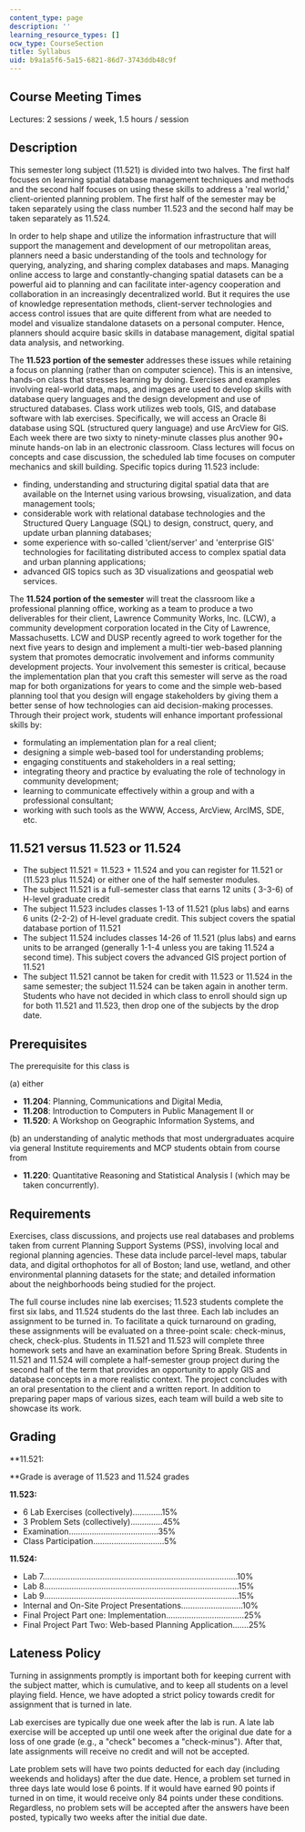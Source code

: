 ```yaml
---
content_type: page
description: ''
learning_resource_types: []
ocw_type: CourseSection
title: Syllabus
uid: b9a1a5f6-5a15-6821-86d7-3743ddb48c9f
---
```


Course Meeting Times
--------------------

Lectures: 2 sessions / week, 1.5 hours / session

Description
-----------

This semester long subject (11.521) is divided into two halves. The first half focuses on learning spatial database management techniques and methods and the second half focuses on using these skills to address a 'real world,' client-oriented planning problem. The first half of the semester may be taken separately using the class number 11.523 and the second half may be taken separately as 11.524.

In order to help shape and utilize the information infrastructure that will support the management and development of our metropolitan areas, planners need a basic understanding of the tools and technology for querying, analyzing, and sharing complex databases and maps. Managing online access to large and constantly-changing spatial datasets can be a powerful aid to planning and can facilitate inter-agency cooperation and collaboration in an increasingly decentralized world. But it requires the use of knowledge representation methods, client-server technologies and access control issues that are quite different from what are needed to model and visualize standalone datasets on a personal computer. Hence, planners should acquire basic skills in database management, digital spatial data analysis, and networking.

The **11.523 portion of the semester** addresses these issues while retaining a focus on planning (rather than on computer science). This is an intensive, hands-on class that stresses learning by doing. Exercises and examples involving real-world data, maps, and images are used to develop skills with database query languages and the design development and use of structured databases. Class work utilizes web tools, GIS, and database software with lab exercises. Specifically, we will access an Oracle 8i database using SQL (structured query language) and use ArcView for GIS. Each week there are two sixty to ninety-minute classes plus another 90+ minute hands-on lab in an electronic classroom. Class lectures will focus on concepts and case discussion, the scheduled lab time focuses on computer mechanics and skill building. Specific topics during 11.523 include:

*   finding, understanding and structuring digital spatial data that are available on the Internet using various browsing, visualization, and data management tools;
*   considerable work with relational database technologies and the Structured Query Language (SQL) to design, construct, query, and update urban planning databases;
*   some experience with so-called 'client/server' and 'enterprise GIS' technologies for facilitating distributed access to complex spatial data and urban planning applications;
*   advanced GIS topics such as 3D visualizations and geospatial web services.  
    

The **11.524 portion of the semester** will treat the classroom like a professional planning office, working as a team to produce a two deliverables for their client, Lawrence Community Works, Inc. (LCW), a community development corporation located in the City of Lawrence, Massachusetts. LCW and DUSP recently agreed to work together for the next five years to design and implement a multi-tier web-based planning system that promotes democratic involvement and informs community development projects. Your involvement this semester is critical, because the implementation plan that you craft this semester will serve as the road map for both organizations for years to come and the simple web-based planning tool that you design will engage stakeholders by giving them a better sense of how technologies can aid decision-making processes. Through their project work, students will enhance important professional skills by:

*   formulating an implementation plan for a real client;
*   designing a simple web-based tool for understanding problems;
*   engaging constituents and stakeholders in a real setting;
*   integrating theory and practice by evaluating the role of technology in community development;
*   learning to communicate effectively within a group and with a professional consultant;
*   working with such tools as the WWW, Access, ArcView, ArcIMS, SDE, etc.  
    

11.521 versus 11.523 or 11.524
------------------------------

*   The subject 11.521 = 11.523 + 11.524 and you can register for 11.521 or (11.523 plus 11.524) or either one of the half semester modules. 
*   The subject 11.521 is a full-semester class that earns 12 units ( 3-3-6) of H-level graduate credit
*   The subject 11.523 includes classes 1-13 of 11.521 (plus labs) and earns 6 units (2-2-2) of H-level graduate credit. This subject covers the spatial database portion of 11.521
*   The subject 11.524 includes classes 14-26 of 11.521 (plus labs) and earns units to be arranged (generally 1-1-4 unless you are taking 11.524 a second time). This subject covers the advanced GIS project portion of 11.521
*   The subject 11.521 cannot be taken for credit with 11.523 or 11.524 in the same semester; the subject 11.524 can be taken again in another term. Students who have not decided in which class to enroll should sign up for both 11.521 and 11.523, then drop one of the subjects by the drop date.  
    

Prerequisites
-------------

The prerequisite for this class is

(a) either

*   **11.204**: Planning, Communications and Digital Media,
*   **11.208**: Introduction to Computers in Public Management II or
*   **11.520**: A Workshop on Geographic Information Systems, and

(b) an understanding of analytic methods that most undergraduates acquire via general Institute requirements and MCP students obtain from course from

*   **11.220**: Quantitative Reasoning and Statistical Analysis I (which may be taken concurrently).

Requirements
------------

Exercises, class discussions, and projects use real databases and problems taken from current Planning Support Systems (PSS), involving local and regional planning agencies. These data include parcel-level maps, tabular data, and digital orthophotos for all of Boston; land use, wetland, and other environmental planning datasets for the state; and detailed information about the neighborhoods being studied for the project.

The full course includes nine lab exercises; 11.523 students complete the first six labs, and 11.524 students do the last three. Each lab includes an assignment to be turned in. To facilitate a quick turnaround on grading, these assignments will be evaluated on a three-point scale: check-minus, check, check-plus. Students in 11.521 and 11.523 will complete three homework sets and have an examination before Spring Break. Students in 11.521 and 11.524 will complete a half-semester group project during the second half of the term that provides an opportunity to apply GIS and database concepts in a more realistic context. The project concludes with an oral presentation to the client and a written report. In addition to preparing paper maps of various sizes, each team will build a web site to showcase its work.  

Grading
-------

**11.521:  
  
**Grade is average of 11.523 and 11.524 grades

**11.523:**

*   6 Lab Exercises (collectively).............15%
*   3 Problem Sets (collectively)..............45%
*   Examination.......................................35%
*   Class Participation...............................5%  
    

**11.524:**

*   Lab 7.....................................................................................10%
*   Lab 8.....................................................................................15%
*   Lab 9.....................................................................................15%
*   Internal and On-Site Project Presentations...........................10%
*   Final Project Part one: Implementation..................................25%
*   Final Project Part Two: Web-based Planning Application.......25%

Lateness Policy
---------------

Turning in assignments promptly is important both for keeping current with the subject matter, which is cumulative, and to keep all students on a level playing field. Hence, we have adopted a strict policy towards credit for assignment that is turned in late.

Lab exercises are typically due one week after the lab is run. A late lab exercise will be accepted up until one week after the original due date for a loss of one grade (e.g., a "check" becomes a "check-minus"). After that, late assignments will receive no credit and will not be accepted. 

Late problem sets will have two points deducted for each day (including weekends and holidays) after the due date. Hence, a problem set turned in three days late would lose 6 points. If it would have earned 90 points if turned in on time, it would receive only 84 points under these conditions. Regardless, no problem sets will be accepted after the answers have been posted, typically two weeks after the initial due date.